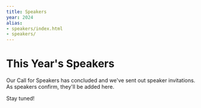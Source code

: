 ```yaml
---
title: Speakers
year: 2024
alias:
- speakers/index.html
- speakers/
---
```


# This Year's Speakers

<div class="icon-hr"></div>

Our Call for Speakers has concluded and we've sent out speaker invitations. As speakers confirm, they'll be added here. 

Stay tuned!